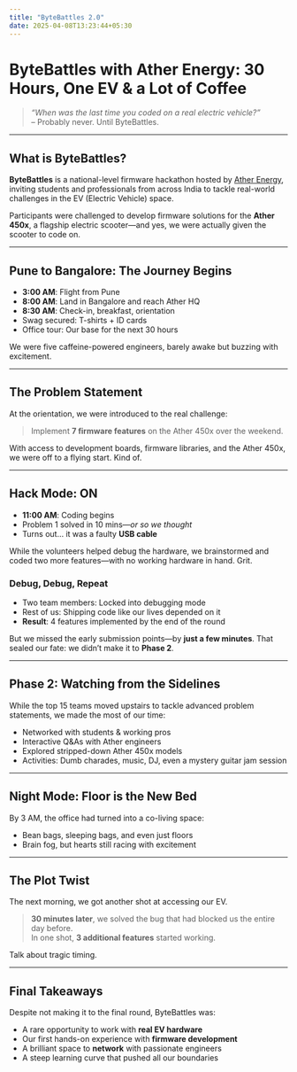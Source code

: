 ```yaml
---
title: "ByteBattles 2.0"
date: 2025-04-08T13:23:44+05:30
---
```


# ByteBattles with Ather Energy: 30 Hours, One EV & a Lot of Coffee

> *“When was the last time you coded on a real electric vehicle?”*  
> – Probably never. Until ByteBattles.

---
## What is ByteBattles?
**ByteBattles** is a national-level firmware hackathon hosted by [Ather Energy](https://www.atherenergy.com/), inviting students and professionals from across India to tackle real-world challenges in the EV (Electric Vehicle) space.

Participants were challenged to develop firmware solutions for the **Ather 450x**, a flagship electric scooter—and yes, we were actually given the scooter to code on.

---
## Pune to Bangalore: The Journey Begins
- **3:00 AM**: Flight from Pune
- **8:00 AM**: Land in Bangalore and reach Ather HQ
- **8:30 AM**: Check-in, breakfast, orientation
- Swag secured: T-shirts + ID cards
- Office tour: Our base for the next 30 hours

We were five caffeine-powered engineers, barely awake but buzzing with excitement.

---

## The Problem Statement

At the orientation, we were introduced to the real challenge:  
> Implement **7 firmware features** on the Ather 450x over the weekend.

With access to development boards, firmware libraries, and the Ather 450x, we were off to a flying start. Kind of.

---

## Hack Mode: ON

- **11:00 AM**: Coding begins  
- Problem 1 solved in 10 mins—*or so we thought*
- Turns out... it was a faulty **USB cable**

While the volunteers helped debug the hardware, we brainstormed and coded two more features—with no working hardware in hand. Grit.

### Debug, Debug, Repeat

- Two team members: Locked into debugging mode  
- Rest of us: Shipping code like our lives depended on it  
- **Result**: 4 features implemented by the end of the round

But we missed the early submission points—by **just a few minutes**. That sealed our fate: we didn’t make it to **Phase 2**.

---

## Phase 2: Watching from the Sidelines

While the top 15 teams moved upstairs to tackle advanced problem statements, we made the most of our time:

- Networked with students & working pros
- Interactive Q&As with Ather engineers
- Explored stripped-down Ather 450x models
- Activities: Dumb charades, music, DJ, even a mystery guitar jam session

---

## Night Mode: Floor is the New Bed

By 3 AM, the office had turned into a co-living space:

- Bean bags, sleeping bags, and even just floors
- Brain fog, but hearts still racing with excitement

---

## The Plot Twist

The next morning, we got another shot at accessing our EV.

> **30 minutes later**, we solved the bug that had blocked us the entire day before.  
> In one shot, **3 additional features** started working.

Talk about tragic timing.

---

## Final Takeaways

Despite not making it to the final round, ByteBattles was:

- A rare opportunity to work with **real EV hardware**
- Our first hands-on experience with **firmware development**
- A brilliant space to **network** with passionate engineers
- A steep learning curve that pushed all our boundaries